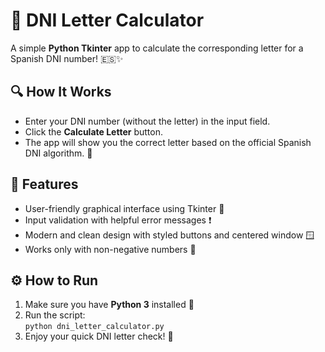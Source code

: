 <body>
  <h1>📇 DNI Letter Calculator</h1>
  <p>A simple <strong>Python Tkinter</strong> app to calculate the corresponding letter for a Spanish DNI number! 🇪🇸✨</p>

  <h2>🔍 How It Works</h2>
  <ul>
    <li>Enter your DNI number (without the letter) in the input field.</li>
    <li>Click the <strong>Calculate Letter</strong> button.</li>
    <li>The app will show you the correct letter based on the official Spanish DNI algorithm. 🧮</li>
  </ul>

  <h2>🚀 Features</h2>
  <ul>
    <li>User-friendly graphical interface using Tkinter 🎨</li>
    <li>Input validation with helpful error messages ❗</li>
    <li>Modern and clean design with styled buttons and centered window 🪟</li>
    <li>Works only with non-negative numbers 🔢</li>
  </ul>

  <h2>⚙️ How to Run</h2>
  <ol>
    <li>Make sure you have <strong>Python 3</strong> installed 🐍</li>
    <li>Run the script:<br>
      <code>python dni_letter_calculator.py</code>
    </li>
    <li>Enjoy your quick DNI letter check! 🎉</li>
  </ol>
</body>
